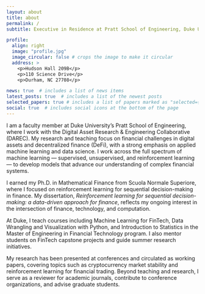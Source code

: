 ```yaml
---
layout: about
title: about
permalink: /
subtitle: Executive in Residence at Pratt School of Engineering, Duke University

profile:
  align: right
  image: "profile.jpg"
  image_circular: false # crops the image to make it circular
  address: >
    <p>Hudson Hall 209B</p>
    <p>110 Science Drive</p>
    <p>Durham, NC 27708</p>

news: true  # includes a list of news items
latest_posts: true  # includes a list of the newest posts
selected_papers: true # includes a list of papers marked as "selected={true}"
social: true  # includes social icons at the bottom of the page
---
```



I am a faculty member at Duke University’s Pratt School of Engineering, where I work with the Digital Asset Research & Engineering Collaborative (DAREC). My research and teaching focus on financial challenges in digital assets and decentralized finance (DeFi), with a strong emphasis on applied machine learning and data science. I work across the full spectrum of machine learning — supervised, unsupervised, and reinforcement learning — to develop models that advance our understanding of complex financial systems.

I earned my Ph.D. in Mathematical Finance from Scuola Normale Superiore, where I focused on reinforcement learning for sequential decision-making in finance. My dissertation, *Reinforcement learning for sequential decision-making: a data-driven approach for finance*, reflects my ongoing interest in the intersection of finance, technology, and computation.

At Duke, I teach courses including Machine Learning for FinTech, Data Wrangling and Visualization with Python, and Introduction to Statistics in the Master of Engineering in Financial Technology program. I also mentor students on FinTech capstone projects and guide summer research initiatives.

My research has been presented at conferences and circulated as working papers, covering topics such as cryptocurrency market stability and reinforcement learning for financial trading. Beyond teaching and research, I serve as a reviewer for academic journals, contribute to conference organizations, and advise graduate students.

